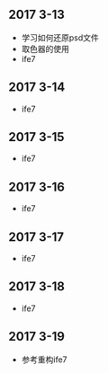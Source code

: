 ## 2017 3-13
* 学习如何还原psd文件
* 取色器的使用
* ife7

## 2017 3-14
* ife7

## 2017 3-15
* ife7

## 2017 3-16
* ife7

## 2017 3-17
* ife7

## 2017 3-18
* ife7

## 2017 3-19
* 参考重构ife7
